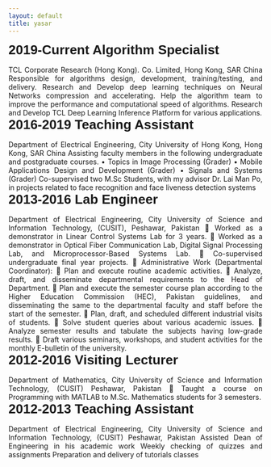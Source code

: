 ```yaml
---
layout: default
title: yasar
---
```



<div class="row">
 <div class="col-md-4 pull-left">
   <div style="font-family: 'Oswald', sans-serif; font-size: 26px;"><b>2019-Current	Algorithm Specialist</b> </div>
 </div>
 <div class="col-md-8 pull-right">
      <div style="margin-top:3%; text-align:justify;">
       TCL Corporate Research (Hong Kong). Co. Limited, Hong Kong, SAR China
        Responsible for algorithms design, development, training/testing, and delivery.
        Research and Develop deep learning techniques on Neural Networks compression and accelerating.
        Help the algorithm team to improve the performance and computational speed of algorithms.
Research and Develop TCL Deep Learning Inference Platform for various applications.
       </div>
  </div>
 </div>

 
<div class="row">
 <div class="col-md-4 pull-left">
   <div style="font-family: 'Oswald', sans-serif; font-size: 26px;"><b>2016-2019	Teaching Assistant</b> 
  </div>
 </div> 
  <div class="col-md-8 pull-right">
      <div style="margin-top:3%; text-align:justify;">
 Department of Electrical Engineering, City University of Hong Kong, Hong Kong, SAR China
Assisting faculty members in the following undergraduate and postgraduate courses.
•	Topics in Image Processing (Grader)
•	Mobile Applications Design and Development (Grader)
•	Signals and Systems (Grader)
Co-supervised two M.Sc Students, with my advisor Dr. Lai Man Po, in projects related to face recognition and face liveness detection systems
       </div>
 </div>
 </div>

<div class="row">
  <div class="col-md-4 pull-left">
   <div style="font-family: 'Oswald', sans-serif; font-size: 26px;"><b>2013-2016 	Lab Engineer</b>
    </div>
   </div>
 <div class="col-md-8 pull-right">
      <div style="margin-top:3%; text-align:justify;">
Department of Electrical Engineering, City University of Science and Information Technology, (CUSIT), Peshawar, Pakistan 
	Worked as a demonstrator in Linear Control Systems Lab for 3 years.
	Worked as a demonstrator in Optical Fiber Communication Lab, Digital Signal Processing Lab, and Microprocessor-Based Systems Lab.
	Co-supervised undergraduate final year projects.
	Administrative Work (Departmental Coordinator):
	Plan and execute routine academic activities.
	Analyze, draft, and disseminate departmental requirements to the Head of Department.
	Plan and execute the semester course plan according to the Higher Education Commission (HEC), Pakistan guidelines, and disseminating the same to the departmental faculty and staff before the start of the semester.
	Plan, draft, and scheduled different industrial visits of students.
	Solve student queries about various academic issues.
	Analyze semester results and tabulate the subjects having low-grade results.
	Draft various seminars, workshops, and student activities for the monthly E-bulletin of the university.
</div>
</div>
</div>

<div class="row">
  <div class="col-md-4 pull-left">
   <div style="font-family: 'Oswald', sans-serif; font-size: 26px;"><b>2012-2016 	Visiting Lecturer</b>
    </div>
   </div>
  <div class="col-md-8 pull-right">
      <div style="margin-top:3%; text-align:justify;">
Department of Mathematics, City University of Science and Information Technology, (CUSIT) Peshawar, Pakistan
	Taught a course on Programming with MATLAB to M.Sc. Mathematics students for 3 semesters.
       </div>
   </div>
 </div>
 
<div class="row">
  <div class="col-md-4 pull-left">
   <div style="font-family: 'Oswald', sans-serif; font-size: 26px;"><b>2012-2013 	Teaching Assistant</b>
    </div>
   </div>
 <div class="col-md-8 pull-right">
      <div style="margin-top:3%; text-align:justify;">
 Department of Electrical Engineering, City University of Science and Information Technology, (CUSIT) Peshawar, Pakistan
Assisted Dean of Engineering in his academic work
Weekly checking of quizzes and assignments
Preparation and delivery of tutorials classes
       </div>
  </div>
 </div>



